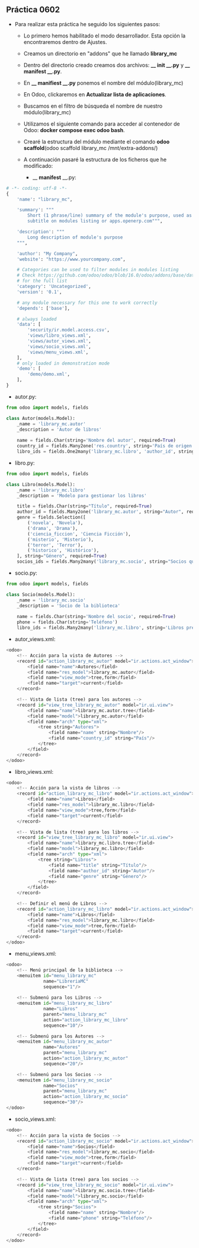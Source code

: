 ## Práctica 0602

* Para realizar esta práctica he seguido los siguientes pasos:
    * Lo primero hemos habilitado el modo desarrollador. Esta opción la encontraremos dentro de Ajustes.
    * Creamos un directorio en "addons" que he llamado **library_mc**
    * Dentro del directorio creado creamos dos archivos: **__ __init__ __.py** y **__ __manifest__ __.py**.
    * En **__ __manifiest__ __.py** ponemos el nombre del módulo(library_mc)
    * En Odoo, clickaremos en **Actualizar lista de aplicaciones**.
    * Buscamos en el filtro de búsqueda el nombre de nuestro módulo(library_mc)
    * Utilizamos el siguiente comando para acceder al contenedor de Odoo: **docker compose exec odoo bash**.
    * Crearé la estructura del módulo mediante el comando **odoo scaffold**(odoo scaffold library_mc /mnt/extra-addons/)
    * A continuación pasaré la estructura de los ficheros que he modificado:
        
         * __ __manifest__ __.py:

```python
# -*- coding: utf-8 -*-
{
    'name': "library_mc",

    'summary': """
        Short (1 phrase/line) summary of the module's purpose, used as
        subtitle on modules listing or apps.openerp.com""",

    'description': """
        Long description of module's purpose
    """,

    'author': "My Company",
    'website': "https://www.yourcompany.com",

    # Categories can be used to filter modules in modules listing
    # Check https://github.com/odoo/odoo/blob/16.0/odoo/addons/base/data/ir_module_category_data.xml
    # for the full list
    'category': 'Uncategorized',
    'version': '0.1',

    # any module necessary for this one to work correctly
    'depends': ['base'],

    # always loaded
    'data': [
        'security/ir.model.access.csv',
        'views/libro_views.xml',
        'views/autor_views.xml',
        'views/socio_views.xml',
        'views/menu_views.xml',
    ],
    # only loaded in demonstration mode
    'demo': [
        'demo/demo.xml',
    ],
}
```
* autor.py:

```python
from odoo import models, fields

class Autor(models.Model):
    _name = 'library_mc.autor'
    _description = 'Autor de libros'
    
    name = fields.Char(string='Nombre del autor', required=True)
    country_id = fields.Many2one('res.country', string='País de origen') 
    libro_ids = fields.One2many('library_mc.libro', 'author_id', string='Libros escritos')
```
* libro.py:

```python
from odoo import models, fields

class Libro(models.Model):
    _name = 'library_mc.libro'
    _description = 'Modelo para gestionar los libros'

    title = fields.Char(string="Título", required=True)
    author_id = fields.Many2one('library_mc.autor', string="Autor", required=True)
    genre = fields.Selection([
        ('novela', 'Novela'),
        ('drama', 'Drama'),
        ('ciencia_ficcion', 'Ciencia Ficción'),
        ('misterio', 'Misterio'),
        ('terror', 'Terror'),
        ('historico', 'Histórico'),
    ], string="Género", required=True)
    socios_ids = fields.Many2many('library_mc.socio', string="Socios que han tomado el libro prestado")
```
* socio.py:

```python
from odoo import models, fields

class Socio(models.Model):
    _name = 'library_mc.socio'
    _description = 'Socio de la biblioteca'
    
    name = fields.Char(string='Nombre del socio', required=True)
    phone = fields.Char(string='Teléfono')
    libro_ids = fields.Many2many('library_mc.libro', string='Libros prestados')  
```
* autor_views.xml:

```python
<odoo>
    <!-- Acción para la vista de Autores -->
    <record id="action_library_mc_autor" model="ir.actions.act_window">
        <field name="name">Autores</field>
        <field name="res_model">library_mc.autor</field>
        <field name="view_mode">tree,form</field>
        <field name="target">current</field>
    </record>

    <!-- Vista de lista (tree) para los autores -->
    <record id="view_tree_library_mc_autor" model="ir.ui.view">
        <field name="name">library_mc.autor.tree</field>
        <field name="model">library_mc.autor</field>
        <field name="arch" type="xml">
            <tree string="Autores">
                <field name="name" string="Nombre"/>
                <field name="country_id" string="País"/>
            </tree>
        </field>
    </record>
</odoo>
```
* libro_views.xml:

```python
<odoo>
    <!-- Acción para la vista de libros -->
    <record id="action_library_mc_libro" model="ir.actions.act_window">
        <field name="name">Libros</field>
        <field name="res_model">library_mc.libro</field>
        <field name="view_mode">tree,form</field>
        <field name="target">current</field>
    </record>

    <!-- Vista de lista (tree) para los libros -->
    <record id="view_tree_library_mc_libro" model="ir.ui.view">
        <field name="name">library_mc.libro.tree</field>
        <field name="model">library_mc.libro</field>
        <field name="arch" type="xml">
            <tree string="Libros">
                <field name="title" string="Título"/>
                <field name="author_id" string="Autor"/>
                <field name="genre" string="Género"/>
            </tree>
        </field>
    </record>

    <!-- Definir el menú de Libros -->
    <record id="action_library_mc_libro" model="ir.actions.act_window">
        <field name="name">Libros</field>
        <field name="res_model">library_mc.libro</field>
        <field name="view_mode">tree,form</field>
        <field name="target">current</field>
    </record>
</odoo>
```
* menu_views.xml:

```python
<odoo>
    <!-- Menú principal de la biblioteca -->
    <menuitem id="menu_library_mc"
              name="LibreriaMC"
              sequence="1"/>
              
    <!-- Submenú para los Libros -->
    <menuitem id="menu_library_mc_libro"
              name="Libros"
              parent="menu_library_mc"
              action="action_library_mc_libro"
              sequence="10"/>

    <!-- Submenú para los Autores -->
    <menuitem id="menu_library_mc_autor"
              name="Autores"
              parent="menu_library_mc"
              action="action_library_mc_autor"
              sequence="20"/>

    <!-- Submenú para los Socios -->
    <menuitem id="menu_library_mc_socio"
              name="Socios"
              parent="menu_library_mc"
              action="action_library_mc_socio"
              sequence="30"/>
</odoo>
```
* socio_views.xml:

```python
<odoo>
    <!-- Acción para la vista de Socios -->
    <record id="action_library_mc_socio" model="ir.actions.act_window">
        <field name="name">Socios</field>
        <field name="res_model">library_mc.socio</field>
        <field name="view_mode">tree,form</field>
        <field name="target">current</field>
    </record>

    <!-- Vista de lista (tree) para los socios -->
    <record id="view_tree_library_mc_socio" model="ir.ui.view">
        <field name="name">library_mc.socio.tree</field>
        <field name="model">library_mc.socio</field>
        <field name="arch" type="xml">
            <tree string="Socios">
                <field name="name" string="Nombre"/>
                <field name="phone" string="Teléfono"/>
            </tree>
        </field>
    </record>
</odoo>
```